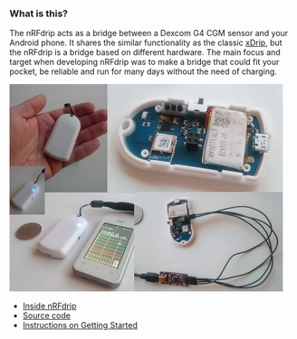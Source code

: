 ### What is this?
The nRFdrip acts as a bridge between a Dexcom G4 CGM sensor and your Android phone. It shares the similar functionality as the classic [xDrip], but the nRFdrip is a bridge based on different hardware.
The main focus and target when developing nRFdrip was to make a bridge that could fit your pocket, be reliable and run for many days without the need of charging. 

![alt text](images/nRFdrip_1.png "nRFdrip")

- [Inside nRFdrip](pages/inside.html)
- [Source code](https://github.com/mrzign/nRFdrip)
- [Instructions on Getting Started](https://github.com/mrzign/nRFdrip/wiki)

[xDrip]: http://stephenblackwasalreadytaken.github.io/xDrip/